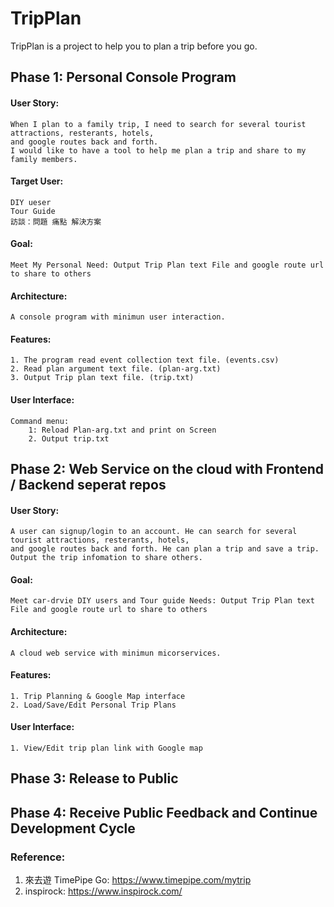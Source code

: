 # TripPlan
TripPlan is a project to help you to plan a trip before you go.
## Phase 1: Personal Console Program
####  User Story:
    When I plan to a family trip, I need to search for several tourist attractions, resterants, hotels, 
    and google routes back and forth. 
    I would like to have a tool to help me plan a trip and share to my family members.
#### Target User:
    DIY ueser
    Tour Guide
    訪談：問題 痛點 解決方案
####  Goal: 
    Meet My Personal Need: Output Trip Plan text File and google route url to share to others
####  Architecture:
    A console program with minimun user interaction.
####  Features:
    1. The program read event collection text file. (events.csv)
    2. Read plan argument text file. (plan-arg.txt)
    3. Output Trip plan text file. (trip.txt)
####  User Interface: 
    Command menu: 
        1: Reload Plan-arg.txt and print on Screen
        2. Output trip.txt      
## Phase 2: Web Service on the cloud with Frontend / Backend seperat repos
####  User Story:
    A user can signup/login to an account. He can search for several tourist attractions, resterants, hotels, 
    and google routes back and forth. He can plan a trip and save a trip. Output the trip infomation to share others.    
####  Goal: 
    Meet car-drvie DIY users and Tour guide Needs: Output Trip Plan text File and google route url to share to others
####  Architecture:
    A cloud web service with minimun micorservices.
####  Features:
    1. Trip Planning & Google Map interface 
    2. Load/Save/Edit Personal Trip Plans     
####  User Interface:
    1. View/Edit trip plan link with Google map    
## Phase 3: Release to Public
## Phase 4: Receive Public Feedback and Continue Development Cycle
### Reference:
  1. 來去遊 TimePipe Go: https://www.timepipe.com/mytrip
  2. inspirock: https://www.inspirock.com/
